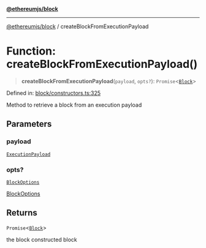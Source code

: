 [**@ethereumjs/block**](../README.md)

***

[@ethereumjs/block](../README.md) / createBlockFromExecutionPayload

# Function: createBlockFromExecutionPayload()

> **createBlockFromExecutionPayload**(`payload`, `opts?`): `Promise`\<[`Block`](../classes/Block.md)\>

Defined in: [block/constructors.ts:325](https://github.com/ethereumjs/ethereumjs-monorepo/blob/master/packages/block/src/block/constructors.ts#L325)

Method to retrieve a block from an execution payload

## Parameters

### payload

[`ExecutionPayload`](../type-aliases/ExecutionPayload.md)

### opts?

[`BlockOptions`](../interfaces/BlockOptions.md)

[BlockOptions](../interfaces/BlockOptions.md)

## Returns

`Promise`\<[`Block`](../classes/Block.md)\>

the block constructed block
